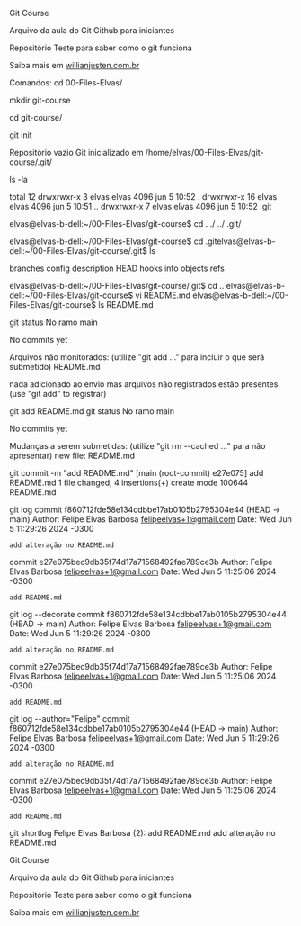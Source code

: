 Git Course

Arquivo da aula do Git Github para iniciantes

Repositório Teste para saber como o git funciona

Saiba mais em [willianjusten.com.br](http://wllianjustencom.br)

Comandos:
cd 00-Files-Elvas/

mkdir git-course

cd git-course/

git init

Repositório vazio Git inicializado em /home/elvas/00-Files-Elvas/git-course/.git/

ls -la

total 12
drwxrwxr-x  3 elvas elvas 4096 jun  5 10:52 .
drwxrwxr-x 16 elvas elvas 4096 jun  5 10:51 ..
drwxrwxr-x  7 elvas elvas 4096 jun  5 10:52 .git

elvas@elvas-b-dell:~/00-Files-Elvas/git-course$ cd .
./    ../   .git/ 

elvas@elvas-b-dell:~/00-Files-Elvas/git-course$ cd .gitelvas@elvas-b-dell:~/00-Files-Elvas/git-course/.git$ ls

branches  config  description  HEAD  hooks  info  objects  refs

elvas@elvas-b-dell:~/00-Files-Elvas/git-course/.git$ cd ..
elvas@elvas-b-dell:~/00-Files-Elvas/git-course$ vi README.md
elvas@elvas-b-dell:~/00-Files-Elvas/git-course$ ls
README.md

git status
No ramo main

No commits yet

Arquivos não monitorados:
  (utilize "git add <arquivo>..." para incluir o que será submetido)
	README.md

nada adicionado ao envio mas arquivos não registrados estão presentes (use "git add" to registrar)

git add README.md 
git status
No ramo main

No commits yet

Mudanças a serem submetidas:
  (utilize "git rm --cached <arquivo>..." para não apresentar)
	new file:   README.md


 git commit -m "add README.md"
[main (root-commit) e27e075] add README.md
 1 file changed, 4 insertions(+)
 create mode 100644 README.md

git log
commit f860712fde58e134cdbbe17ab0105b2795304e44 (HEAD -> main)
Author: Felipe Elvas Barbosa <felipeelvas+1@gmail.com>
Date:   Wed Jun 5 11:29:26 2024 -0300

    add alteração no README.md

commit e27e075bec9db35f74d17a71568492fae789ce3b
Author: Felipe Elvas Barbosa <felipeelvas+1@gmail.com>
Date:   Wed Jun 5 11:25:06 2024 -0300

    add README.md

git log --decorate
commit f860712fde58e134cdbbe17ab0105b2795304e44 (HEAD -> main)
Author: Felipe Elvas Barbosa <felipeelvas+1@gmail.com>
Date:   Wed Jun 5 11:29:26 2024 -0300

    add alteração no README.md

commit e27e075bec9db35f74d17a71568492fae789ce3b
Author: Felipe Elvas Barbosa <felipeelvas+1@gmail.com>
Date:   Wed Jun 5 11:25:06 2024 -0300

    add README.md

git log --author="Felipe"
commit f860712fde58e134cdbbe17ab0105b2795304e44 (HEAD -> main)
Author: Felipe Elvas Barbosa <felipeelvas+1@gmail.com>
Date:   Wed Jun 5 11:29:26 2024 -0300

    add alteração no README.md

commit e27e075bec9db35f74d17a71568492fae789ce3b
Author: Felipe Elvas Barbosa <felipeelvas+1@gmail.com>
Date:   Wed Jun 5 11:25:06 2024 -0300

    add README.md

 git shortlog
Felipe Elvas Barbosa (2):
      add README.md
      add alteração no README.md

Git Course

Arquivo da aula do Git Github para iniciantes

Repositório Teste para saber como o git funciona

Saiba mais em [willianjusten.com.br](http://wllianjustencom.br)

